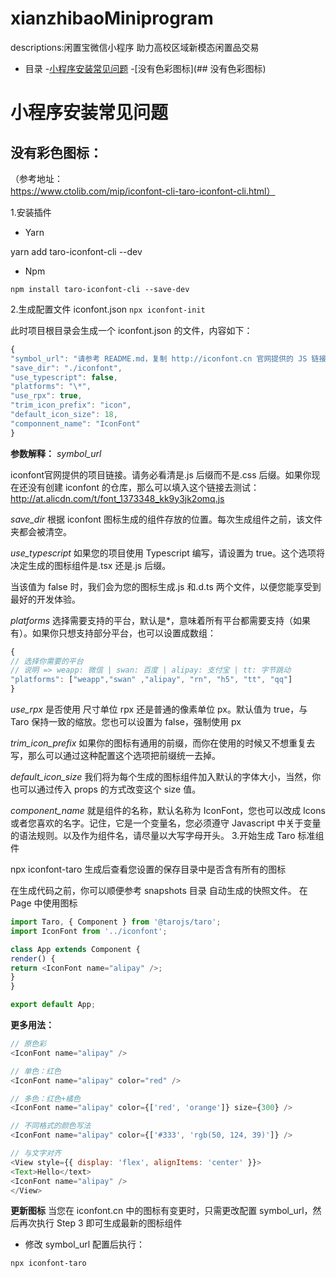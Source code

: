# xianzhibaoMiniprogram

descriptions:闲置宝微信小程序 助力高校区域新模态闲置品交易
- 目录
  -[小程序安装常见问题](#小程序安装常见问题)
    -[没有色彩图标](## 没有色彩图标)

# 小程序安装常见问题
## 没有彩色图标：
（参考地址：https://www.ctolib.com/mip/iconfont-cli-taro-iconfont-cli.html）

1.安装插件

- Yarn

yarn add taro-iconfont-cli --dev

- Npm

```npm install taro-iconfont-cli --save-dev```

2.生成配置文件 iconfont.json
```npx iconfont-init```

此时项目根目录会生成一个 iconfont.json 的文件，内容如下：
```javascript
{
"symbol_url": "请参考 README.md，复制 http://iconfont.cn 官网提供的 JS 链接",
"save_dir": "./iconfont",
"use_typescript": false,
"platforms": "\*",
"use_rpx": true,
"trim_icon_prefix": "icon",
"default_icon_size": 18,
"componnent_name": "IconFont"
}
```
**参数解释：**
*symbol_url*

iconfont官网提供的项目链接。请务必看清是.js 后缀而不是.css 后缀。如果你现在还没有创建 iconfont 的仓库，那么可以填入这个链接去测试：http://at.alicdn.com/t/font_1373348_kk9y3jk2omq.js

*save_dir*
根据 iconfont 图标生成的组件存放的位置。每次生成组件之前，该文件夹都会被清空。

*use_typescript*
如果您的项目使用 Typescript 编写，请设置为 true。这个选项将决定生成的图标组件是.tsx 还是.js 后缀。

当该值为 false 时，我们会为您的图标生成.js 和.d.ts 两个文件，以便您能享受到最好的开发体验。

*platforms*
选择需要支持的平台，默认是\*，意味着所有平台都需要支持（如果有）。如果你只想支持部分平台，也可以设置成数组：
```javascript
{
// 选择你需要的平台
// 说明 => weapp: 微信 | swan: 百度 | alipay: 支付宝 | tt: 字节跳动
"platforms": ["weapp","swan" ,"alipay", "rn", "h5", "tt", "qq"]
}
```
*use_rpx*
是否使用
尺寸单位 rpx
还是普通的像素单位 px。默认值为 true，与 Taro 保持一致的缩放。您也可以设置为 false，强制使用 px

*trim_icon_prefix*
如果你的图标有通用的前缀，而你在使用的时候又不想重复去写，那么可以通过这种配置这个选项把前缀统一去掉。

*default_icon_size*
我们将为每个生成的图标组件加入默认的字体大小，当然，你也可以通过传入 props 的方式改变这个 size 值。

*component_name*
就是组件的名称，默认名称为 IconFont，您也可以改成 Icons 或者您喜欢的名字。记住，它是一个变量名，您必须遵守 Javascript 中关于变量的语法规则。以及作为组件名，请尽量以大写字母开头。
3.开始生成 Taro 标准组件

npx iconfont-taro
生成后查看您设置的保存目录中是否含有所有的图标

在生成代码之前，你可以顺便参考
snapshots 目录
自动生成的快照文件。
在 Page 中使用图标
```javascript
import Taro, { Component } from '@tarojs/taro';
import IconFont from '../iconfont';

class App extends Component {
render() {
return <IconFont name="alipay" />;
}
}

export default App;
```
**更多用法：**
```javascript
// 原色彩
<IconFont name="alipay" />

// 单色：红色
<IconFont name="alipay" color="red" />

// 多色：红色+橘色
<IconFont name="alipay" color={['red', 'orange']} size={300} />

// 不同格式的颜色写法
<IconFont name="alipay" color={['#333', 'rgb(50, 124, 39)']} />

// 与文字对齐
<View style={{ display: 'flex', alignItems: 'center' }}>
<Text>Hello</text>
<IconFont name="alipay" />
</View>
```
**更新图标**
当您在 iconfont.cn 中的图标有变更时，只需更改配置 symbol_url，然后再次执行 Step 3 即可生成最新的图标组件

- 修改 symbol_url 配置后执行：
```
npx iconfont-taro
```
